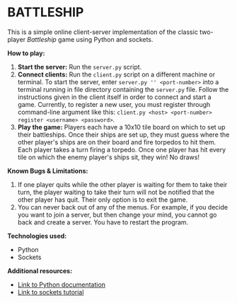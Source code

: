 # BATTLESHIP

This is a simple online client-server implementation of the classic two-player <em>Battleship</em> game using Python and sockets.

**How to play:**
1. **Start the server:** Run the `server.py` script.
2. **Connect clients:** Run the `client.py` script on a different machine or terminal. To start the server, enter `server.py '' <port-number>` into a terminal running in file directory containing the `server.py` file. Follow the instructions given in the client itself in order to connect and start a game. Currently, to register a new user, you must register through command-line argument like this: `client.py <host> <port-number> register <username> <password>`.
3. **Play the game:** Players each have a 10x10 tile board on which to set up their battleships. Once their ships are set up, they must guess where the other player's ships are on their board and fire torpedos to hit them. Each player takes a turn firing a torpedo. Once one player has hit every tile on which the enemy player's ships sit, they win! No draws!

**Known Bugs & Limitations:**
1. If one player quits while the other player is waiting for them to take their turn, the player waiting to take their turn will not be notified that the other player has quit. Their only option is to exit the game.
2. You can never back out of any of the menus. For example, if you decide you want to join a server, but then change your mind, you cannot go back and create a server. You have to restart the program.

**Technologies used:**
* Python
* Sockets

**Additional resources:**
* [Link to Python documentation](https://docs.python.org/3/)
* [Link to sockets tutorial](https://nbviewer.org/url/www.cs.colostate.edu/~cs457/lab/CS457_Lab01_TCPSocketIntro.ipynb)
    
